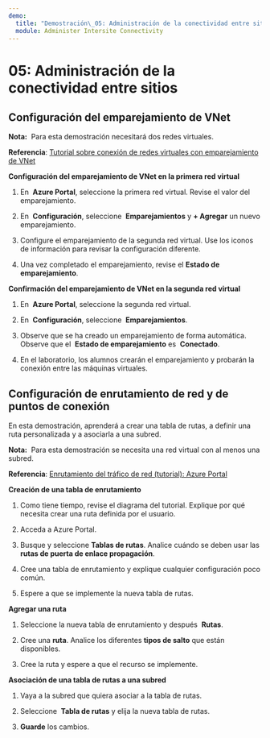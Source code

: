 ```yaml
---
demo:
  title: "Demostración\_05: Administración de la conectividad entre sitios"
  module: Administer Intersite Connectivity
---
```


# 05: Administración de la conectividad entre sitios

## Configuración del emparejamiento de VNet

**Nota:**  Para esta demostración necesitará dos redes virtuales.

**Referencia**: [Tutorial sobre conexión de redes virtuales con emparejamiento de VNet](https://docs.microsoft.com/azure/virtual-network/tutorial-connect-virtual-networks-portal)

**Configuración del emparejamiento de VNet en la primera red virtual**

1. En  **Azure Portal**, seleccione la primera red virtual. Revise el valor del emparejamiento. 

1. En  **Configuración**, seleccione  **Emparejamientos** y **+ Agregar** un nuevo emparejamiento.

1. Configure el emparejamiento de la segunda red virtual. Use los iconos de información para revisar la configuración diferente. 

1. Una vez completado el emparejamiento, revise el **Estado de emparejamiento**. 

**Confirmación del emparejamiento de VNet en la segunda red virtual**

1. En  **Azure Portal**, seleccione la segunda red virtual.

1. En  **Configuración**, seleccione  **Emparejamientos**.

1. Observe que se ha creado un emparejamiento de forma automática. Observe que el  **Estado de emparejamiento** es  **Conectado**.

1. En el laboratorio, los alumnos crearán el emparejamiento y probarán la conexión entre las máquinas virtuales. 

## Configuración de enrutamiento de red y de puntos de conexión

En esta demostración, aprenderá a crear una tabla de rutas, a definir una ruta personalizada y a asociarla a una subred.

**Nota:**  Para esta demostración se necesita una red virtual con al menos una subred.

**Referencia**: [Enrutamiento del tráfico de red (tutorial): Azure Portal](https://learn.microsoft.com/azure/virtual-network/tutorial-create-route-table-portal#create-a-route-table)

**Creación de una tabla de enrutamiento**

1. Como tiene tiempo, revise el diagrama del tutorial. Explique por qué necesita crear una ruta definida por el usuario. 

1. Acceda a Azure Portal.

1. Busque y seleccione **Tablas de rutas**. Analice cuándo se deben usar las **rutas de puerta de enlace propagación**. 

1. Cree una tabla de enrutamiento y explique cualquier configuración poco común. 

1. Espere a que se implemente la nueva tabla de rutas.

**Agregar una ruta**

1.  Seleccione la nueva tabla de enrutamiento y después  **Rutas**.

1.  Cree una **ruta**. Analice los diferentes **tipos de salto** que están disponibles. 

1.  Cree la ruta y espere a que el recurso se implemente.
 
**Asociación de una tabla de rutas a una subred**

1.  Vaya a la subred que quiera asociar a la tabla de rutas.

1.  Seleccione  **Tabla de rutas** y elija la nueva tabla de rutas. 

1.  **Guarde** los cambios.


